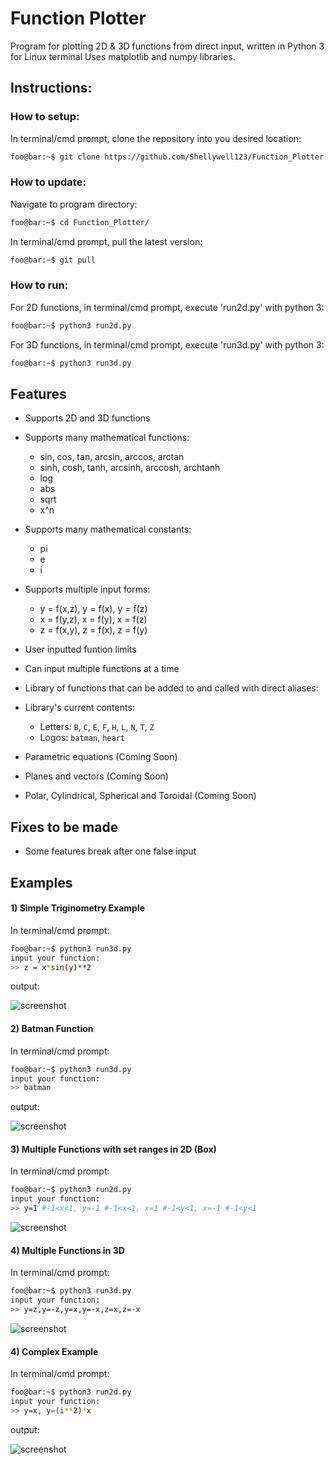 # Function Plotter
Program for plotting 2D & 3D functions from direct input, written in Python 3 for Linux terminal
Uses matplotlib and numpy libraries.

## Instructions:

### How to setup:
In terminal/cmd prompt, clone the repository into you desired location:
```bash
foo@bar:~$ git clone https://github.com/Shellywell123/Function_Plotter.git
```

### How to update:
Navigate to program directory:
```bash
foo@bar:~$ cd Function_Plotter/
```
In terminal/cmd prompt, pull the latest version:
```bash
foo@bar:~$ git pull
```

### How to run:
For 2D functions, in terminal/cmd prompt, execute 'run2d.py' with python 3:
```bash
foo@bar:~$ python3 run2d.py
```
For 3D functions, in terminal/cmd prompt, execute 'run3d.py' with python 3:
```bash
foo@bar:~$ python3 run3d.py
```

## Features
 - Supports 2D and 3D functions
 - Supports many mathematical functions:
    - sin, cos, tan, arcsin, arccos, arctan
    - sinh, cosh, tanh, arcsinh, arccosh, archtanh
    - log
    - abs
    - sqrt
    - x^n
    
 - Supports many mathematical constants:
    - pi
    - e
    - i
 - Supports multiple input forms:
    - y = f(x,z), y = f(x), y = f(z)
    - x = f(y,z), x = f(y), x = f(z)
    - z = f(x,y), z = f(x), z = f(y)
 - User inputted funtion limits
 - Can input multiple functions at a time
 - Library of functions that can be added to and called with direct aliases: 
 - Library's current contents:
    - Letters: `B`, `C`, `E`, `F`, `H`, `L`, `N`, `T`, `Z`
    - Logos:   `batman`, `heart`
 - Parametric equations (Coming Soon)
 - Planes and vectors   (Coming Soon)
 - Polar, Cylindrical, Spherical and Toroidal (Coming Soon)
 

## Fixes to be made
- Some features break after one false input

## Examples
#### 1) Simple Triginometry Example
In terminal/cmd prompt:
```bash
foo@bar:~$ python3 run3d.py
input your function:
>> z = x*sin(y)**2
```
output:

![screenshot](Images/screenshot.png)

#### 2) Batman Function
In terminal/cmd prompt:
```bash
foo@bar:~$ python3 run3d.py
input your function:
>> batman
```
output:

![screenshot](Images/batman.png)
#### 3) Multiple Functions with set ranges in 2D (Box)
In terminal/cmd prompt:
```bash
foo@bar:~$ python3 run2d.py
input your function:
>> y=1 #-1<x<1, y=-1 #-1<x<1, x=1 #-1<y<1, x=-1 #-1<y<1
```

![screenshot](Images/box.png)

#### 4) Multiple Functions in 3D
In terminal/cmd prompt:
```bash
foo@bar:~$ python3 run3d.py
input your function:
>> y=z,y=-z,y=x,y=-x,z=x,z=-x
```

![screenshot](Images/spike.png)
#### 4) Complex Example
In terminal/cmd prompt:
```bash
foo@bar:~$ python3 run2d.py
input your function:
>> y=x, y=(i**2)*x
```
output:

![screenshot](Images/comp2d.png)












































